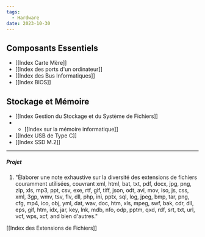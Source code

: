 ```yaml
---
tags:
  - Hardware
date: 2023-10-30
---
```


## Composants Essentiels
- [[Index Carte Mère]]
- [[Index des ports d'un ordinateur]]
- [[Index des Bus Informatiques]]
- [[Index BIOS]]

## Stockage et Mémoire
- [[Index Gestion du Stockage et du Système de Fichiers]]
- - [[Index sur la mémoire informatique]]
- [[Index USB de Type C]]
- [[Index SSD M.2]]

---

##### Projet

1. "Élaborer une note exhaustive sur la diversité des extensions de fichiers couramment utilisées, couvrant xml, html, bat, txt, pdf, docx, jpg, png, zip, xls, mp3, ppt, csv, exe, rtf, gif, tiff, json, odt, avi, mov, iso, js, css, xml, 3gp, wmv, tsv, flv, dll, php, ini, pptx, sql, log, jpeg, bmp, tar, png, cfg, mp4, ico, obj, yml, dat, wav, doc, htm, xls, mpeg, swf, bak, cdr, dll, eps, gif, htm, idx, jar, key, lnk, mdb, nfo, odp, pptm, qxd, rdf, srt, txt, url, vcf, wps, xcf, and bien d'autres."

[[Index des Extensions de Fichiers]]